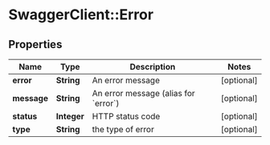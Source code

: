 # SwaggerClient::Error

## Properties
Name | Type | Description | Notes
------------ | ------------- | ------------- | -------------
**error** | **String** | An error message | [optional] 
**message** | **String** | An error message (alias for &#x60;error&#x60;) | [optional] 
**status** | **Integer** | HTTP status code | [optional] 
**type** | **String** | the type of error | [optional] 


